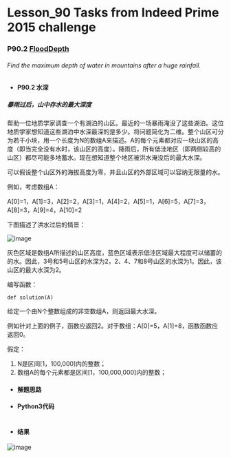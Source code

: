 # Lesson_90 Tasks from Indeed Prime 2015 challenge


### P90.2 [FloodDepth](https://app.codility.com/programmers/lessons/90-tasks_from_indeed_prime_2015_challenge/flood_depth/) 


###### Find the maximum depth of water in mountains after a huge rainfall.

* #### P90.2 水深


##### 暴雨过后，山中存水的最大深度

帮助一位地质学家调查一个有湖泊的山区。最近的一场暴雨淹没了这些湖泊。这位地质学家想知道这些湖泊中水深最深的是多少。将问题简化为二维。整个山区可分为若干小块，用一个长度为N的数组A来描述。A的每个元素都对应一块山区的高度（即当完全没有水时，该山区的高度）。降雨后，所有低洼地区（即两侧较高的山区）都尽可能多地蓄水。现在想知道整个地区被洪水淹没后的最大水深。

可以假设整个山区外的海拔高度为零，并且山区的外部区域可以容纳无限量的水。

例如，考虑数组A：

A[0]=1，A[1]=3，A[2]=2，A[3]=1，A[4]=2，A[5]=1，A[6]=5，A[7]=3，A[8]=3，A[9]=4，A[10]=2

下图描述了洪水过后的情景：

![image](https://github.com/Anfany/Codility-Lessons-By-Python3/tree/master/L90_Tasks%20from%20Indeed%20Prime%202015%20challenge/90.2.1.png)

灰色区域是数组A所描述的山区高度，蓝色区域表示低洼区域最大程度可以储蓄的的水。因此，3号和5号山区的水深为2，2、4、7和8号山区的水深为1。因此，该山区的最大水深为2。

编写函数：
```
def solution(A)
```

给定一个由N个整数组成的非空数组A，则返回最大水深。

例如针对上面的例子，函数应返回2。对于数组：A[0]=5，A[1]=8，函数函数应返回0。

假定：
  1. N是区间[1，100,000]内的整数；
  2. 数组A的每个元素都是区间[1，100,000,000]内的整数；
 

* #### 解题思路



* #### Python3代码


```python

```


* #### 结果


![image](https://github.com/Anfany/Codility-Lessons-By-Python3/tree/master/L90_Tasks%20from%20Indeed%20Prime%202015%20challenge/90.2.png)
